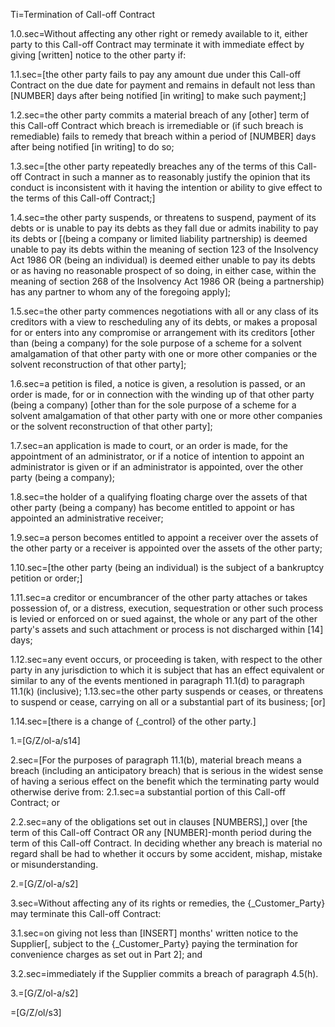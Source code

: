 Ti=Termination of Call-off Contract

1.0.sec=Without affecting any other right or remedy available to it, either party to this Call-off Contract may terminate it with immediate effect by giving [written] notice to the other party if:

1.1.sec=[the other party fails to pay any amount due under this Call-off Contract on the due date for payment and remains in default not less than [NUMBER] days after being notified [in writing] to make such payment;]

1.2.sec=the other party commits a material breach of any [other] term of this Call-off Contract which breach is irremediable or (if such breach is remediable) fails to remedy that breach within a period of [NUMBER] days after being notified [in writing] to do so;

1.3.sec=[the other party repeatedly breaches any of the terms of this Call-off Contract in such a manner as to reasonably justify the opinion that its conduct is inconsistent with it having the intention or ability to give effect to the terms of this Call-off Contract;]

1.4.sec=the other party suspends, or threatens to suspend, payment of its debts or is unable to pay its debts as they fall due or admits inability to pay its debts or [(being a company or limited liability partnership) is deemed unable to pay its debts within the meaning of section 123 of the Insolvency Act 1986 OR (being an individual) is deemed either unable to pay its debts or as having no reasonable prospect of so doing, in either case, within the meaning of section 268 of the Insolvency Act 1986 OR (being a partnership) has any partner to whom any of the foregoing apply];

1.5.sec=the other party commences negotiations with all or any class of its creditors with a view to rescheduling any of its debts, or makes a proposal for or enters into any compromise or arrangement with its creditors [other than (being a company) for the sole purpose of a scheme for a solvent amalgamation of that other party with one or more other companies or the solvent reconstruction of that other party];

1.6.sec=a petition is filed, a notice is given, a resolution is passed, or an order is made, for or in connection with the winding up of that other party (being a company) [other than for the sole purpose of a scheme for a solvent amalgamation of that other party with one or more other companies or the solvent reconstruction of that other party];

1.7.sec=an application is made to court, or an order is made, for the appointment of an administrator, or if a notice of intention to appoint an administrator is given or if an administrator is appointed, over the other party (being a company);

1.8.sec=the holder of a qualifying floating charge over the assets of that other party (being a company) has become entitled to appoint or has appointed an administrative receiver;

1.9.sec=a person becomes entitled to appoint a receiver over the assets of the other party or a receiver is appointed over the assets of the other party;

1.10.sec=[the other party (being an individual) is the subject of a bankruptcy petition or order;]

1.11.sec=a creditor or encumbrancer of the other party attaches or takes possession of, or a distress, execution, sequestration or other such process is levied or enforced on or sued against, the whole or any part of the other party's assets and such attachment or process is not discharged within [14] days;

1.12.sec=any event occurs, or proceeding is taken, with respect to the other party in any jurisdiction to which it is subject that has an effect equivalent or similar to any of the events mentioned in paragraph 11.1(d) to paragraph 11.1(k) (inclusive);
1.13.sec=the other party suspends or ceases, or threatens to suspend or cease, carrying on all or a substantial part of its business; [or]

1.14.sec=[there is a change of {_control} of the other party.]

1.=[G/Z/ol-a/s14]

2.sec=[For the purposes of paragraph 11.1(b), material breach means a breach (including an anticipatory breach) that is serious in the widest sense of having a serious effect on the benefit which the terminating party would otherwise derive from:
2.1.sec=a substantial portion of this Call-off Contract; or

2.2.sec=any of the obligations set out in clauses [NUMBERS],]
over [the term of this Call-off Contract OR any [NUMBER]-month period during the term of this Call-off Contract. In deciding whether any breach is material no regard shall be had to whether it occurs by some accident, mishap, mistake or misunderstanding.

2.=[G/Z/ol-a/s2]

3.sec=Without affecting any of its rights or remedies, the {_Customer_Party} may terminate this Call-off Contract:

3.1.sec=on giving not less than [INSERT] months' written notice to the Supplier[, subject to the {_Customer_Party} paying the termination for convenience charges as set out in Part 2]; and 

3.2.sec=immediately if the Supplier commits a breach of paragraph 4.5(h).

3.=[G/Z/ol-a/s2]

=[G/Z/ol/s3]
